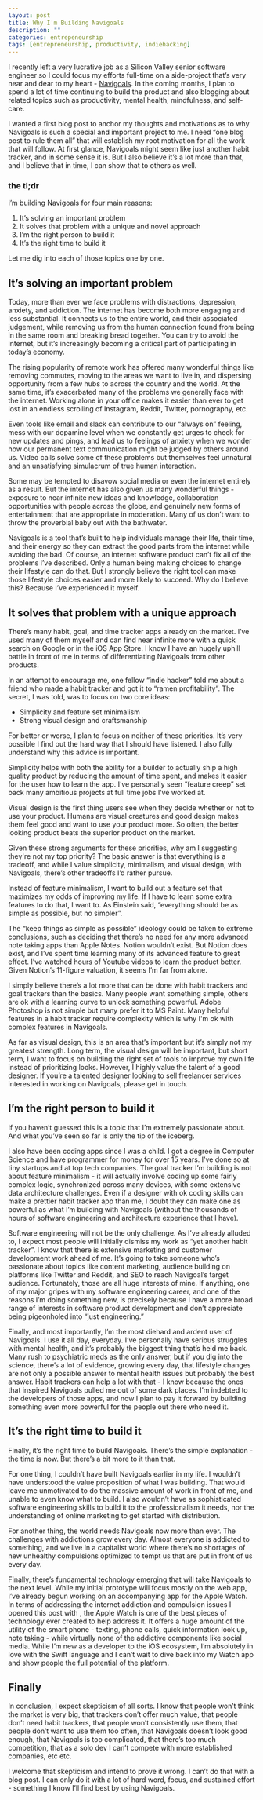 ```yaml
---
layout: post
title: Why I'm Building Navigoals
description: ""
categories: entrepeneurship
tags: [entrepreneurship, productivity, indiehacking]
---
```


I recently left a very lucrative job as a  Silicon Valley senior software engineer so I could focus my efforts full-time on a side-project that’s very near and dear to my heart - [Navigoals](https://navigoals.com). In the coming months, I plan to spend a lot of time continuing to build the product and also blogging about related topics such as productivity, mental health, mindfulness, and self-care.

I wanted a first blog post to anchor my thoughts and motivations as to why Navigoals is such a special and important project to me. I need “one blog post to rule them all” that will establish my root motivation for all the work that will follow. At first glance, Navigoals might seem like just another habit tracker, and in some sense it is. But I also believe it’s a lot more than that, and I believe that in time, I can show that to others as well.

### the tl;dr

I’m building Navigoals for four main reasons:

1. It’s solving an important problem
2. It solves  that problem with a unique and novel approach
3. I’m the right person to build it
4. It’s the right time to build it

Let me dig into each of those topics one by one.

## It’s solving an important problem

Today, more than ever we face problems with distractions, depression, anxiety, and addiction. The internet has become both more engaging and less substantial. It connects us to the entire world, and their associated judgement, while removing us from the human connection found from being in the same room and breaking bread together. You can try to avoid the internet, but it’s increasingly becoming a critical part of participating in today’s economy.

The rising popularity of remote work has offered many wonderful things like removing commutes, moving to the areas we want to live in, and dispersing opportunity from a few hubs to across the country and the world. At the same time, it’s exacerbated many of the problems we generally face with the internet. Working alone in your office makes it easier than ever to get lost in an endless scrolling of Instagram, Reddit, Twitter, pornography, etc. 

Even tools like email and slack can contribute to our “always on” feeling, mess with our dopamine level when we constantly get urges to check for new updates and pings, and lead us to feelings of anxiety when we wonder how our permanent text communication might be judged by others around us. Video calls solve some of these problems but themselves feel unnatural and an unsatisfying simulacrum of true human interaction. 

Some may be tempted to disavow social media or even the internet entirely as a result. But the internet has also given us many wonderful things - exposure to near infinite new ideas and knowledge, collaboration opportunities with people across the globe, and genuinely new forms of entertainment that are appropriate in moderation. Many of us don’t want to throw the proverbial baby out with the bathwater.

Navigoals is a tool that’s built to help individuals manage their life, their time, and their energy so they can extract the good parts from the internet while avoiding the bad. Of course, an internet software product can’t fix all of the problems I’ve described. Only a human being making choices to change their lifestyle can do that. But I strongly believe the right tool can make those lifestyle choices easier and more likely to succeed. Why do I believe this? Because I’ve experienced it myself.

## It solves that problem with a unique approach

There’s many habit, goal, and time tracker apps already on the market. I’ve used many of them myself and can find near infinite more with a quick search on Google or in the iOS App Store. I know I have an hugely uphill battle in front of me in terms of differentiating Navigoals from other products.

In an attempt to encourage me, one fellow “indie hacker” told me about a friend who made a habit tracker and got it to “ramen profitability”. The secret, I was told, was to focus on two core ideas:

- Simplicity and feature set minimalism
- Strong visual design and craftsmanship

For better or worse, I plan to focus on neither of these priorities. It’s very possible I find out the hard way that I should have listened. I also fully understand why this advice is important. 

Simplicity helps with both the ability for a builder to actually ship a high quality product by reducing the amount of time spent, and makes it easier for the user how to learn the app. I’ve personally seen “feature creep” set back many ambitious projects at full time jobs I’ve worked at. 

Visual design is the first thing users see when they decide whether or not to use your product. Humans are visual creatures and good design makes them feel good and want to use your product more. So often, the better looking product beats the superior product on the market.

Given these strong arguments for these priorities, why am I suggesting they're not my top priority? The basic answer is that everything is a tradeoff, and while I value simplicity, minimalism, and visual design, with Navigoals, there’s other tradeoffs I’d rather pursue. 

Instead of feature minimalism, I want to build out a feature set that maximizes my odds of improving my life. If I have to learn some extra features to do that, I want to. As Einstein said, “everything should be as simple as possible, but no simpler”.

The “keep things as simple as possible” ideology could be taken to extreme conclusions, such as deciding that there’s no need for any more advanced note taking apps than Apple Notes. Notion wouldn’t exist. But Notion does exist, and I’ve spent time learning many of its advanced feature to great effect.  I’ve watched hours of Youtube videos to learn the product better. Given Notion’s 11-figure valuation, it seems I’m far from alone.

I simply believe there’s a lot more that can be done with habit trackers and goal trackers than the basics. Many people want something simple, others are ok 
with a learning curve to unlock something powerful. Adobe Photoshop is not simple but many prefer it to MS Paint. Many helpful features in a habit tracker require complexity which is why I'm ok with complex features in Navigoals.

As far as visual design, this is an area that’s important but it’s simply not my greatest strength. Long term, the visual design will be important, but short term, I want to focus on building the right set of tools to improve my own life instead of prioritizing looks. However, I highly value the talent of a good designer. If you’re a talented designer looking to sell freelancer services interested in working on Navigoals, please get in touch.

## I’m the right person to build it

If you haven’t guessed this is a topic that I’m extremely passionate about. And what you’ve seen so far is only the tip of the iceberg. 

I also have been coding apps since I was a child. I got a degree in Computer Science and have programmer for money for over 15 years. I’ve done so at tiny startups and at top tech companies. The goal tracker I’m building is not about feature minimalism - it will actually involve coding up some fairly complex logic, synchronized across many devices, with some extensive data architecture challenges. Even if a designer with ok coding skills can make a prettier habit tracker app than me, I doubt they can make one as powerful as what I’m building with Navigoals (without the thousands of hours of software engineering and architecture experience that I have).

Software engineering will not be the only challenge. As I’ve already alluded to, I expect most people will initially dismiss my work as “yet another habit tracker”. I know that there is extensive marketing and customer development work ahead of me. It’s going to take someone who’s passionate about topics like content marketing, audience building on platforms like Twitter and Reddit, and SEO to reach Navigoal’s target audience. Fortunately, those are all huge interests of mine. If anything, one of my major gripes with my software engineering career, and one of the reasons I’m doing something new, is precisely because I have a more broad range of interests in software product development and don’t appreciate being pigeonholed into “just engineering.”

Finally, and most importantly, I’m the most diehard and ardent user of Navigoals. I use it all day, everyday. I’ve personally have serious struggles with mental health, and it’s probably the biggest thing that’s held me back. Many rush to psychiatric meds as the only answer, but if you dig into the science, there’s a lot of evidence, growing every day, that lifestyle changes are not only a possible answer to mental health issues but probably the best answer. Habit trackers can help a lot with that - I know because the ones that inspired Navigoals pulled me out of some dark places. I’m indebted to the developers of those apps, and now I plan to pay it forward by building something even more powerful for the people out there who need it.

## It’s the right time to build it

Finally, it’s the right time to build Navigoals. There’s the simple explanation - the time is now. But there’s a bit more to it than that.

For one thing, I couldn’t have built Navigoals earlier in my life. I wouldn’t have understood the value proposition of what I was building. That would leave me unmotivated to do the massive amount of work in front of me, and unable to even know what to build. I also wouldn’t have as sophisticated software engineering skills to build it to the professionalism it needs, nor the understanding of online marketing to get started with distribution.

For another thing, the world needs Navigoals now more than ever. The challenges with addictions grow every day. Almost everyone is addicted to something, and we live in a capitalist world where there’s no shortages of new unhealthy compulsions optimized to tempt us that are put in front of us every day. 

Finally, there’s fundamental technology emerging that will take Navigoals to the next level. While my initial prototype will focus mostly on the web app, I’ve already begun working on an accompanying app for the Apple Watch. In terms of addressing the internet addiction and compulsion issues I opened this post with , the Apple Watch is one of the best pieces of technology ever created to help address it. It offers a huge amount of the utility of the smart phone - texting, phone calls, quick information look up, note taking - while virtually none of the addictive components like social media. While I’m new as a developer to the iOS ecosystem, I’m absolutely in love with the Swift language and I can’t wait to dive back into my Watch app and show people the full potential of the platform.

## Finally

In conclusion, I expect skepticism of all sorts. I know that people won’t think the market is very big, that trackers don’t offer much value, that people don’t need habit trackers, that people won’t consistently use them, that people don’t want to use them too often, that Navigoals doesn’t look good enough, that Navigoals is too complicated, that there’s too much competition, that as a solo dev I can’t compete with more established companies, etc etc. 

I welcome that skepticism and intend to prove it wrong. I can’t do that with a blog post. I can only do it with a lot of hard word, focus, and sustained effort - something I know I’ll find best by using Navigoals.